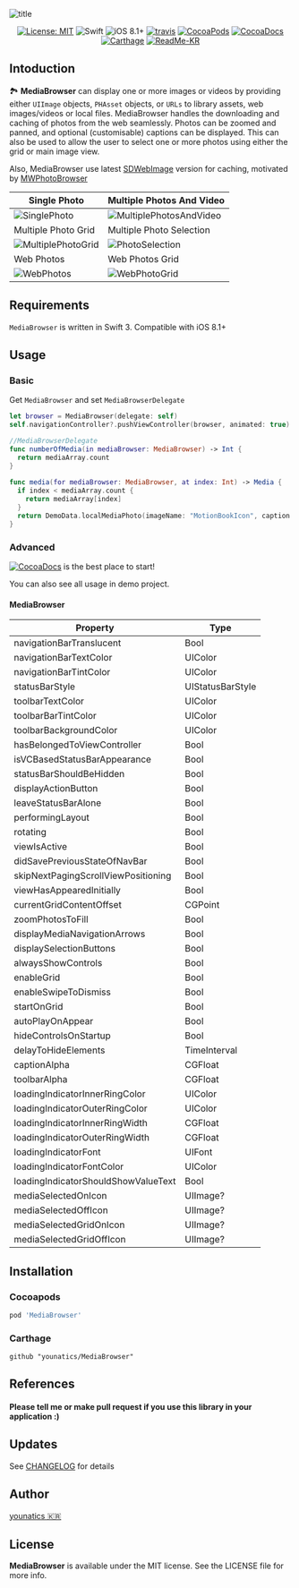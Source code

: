 
![title](https://github.com/younatics/MediaBrowser/blob/master/Images/MediaBrowser_w.png?raw=true)

<p align="center">
  <a href="(https://github.com/younatics/MediaBrowser/blob/master/LICENSE" target="_blank"><img alt="License: MIT" src="https://img.shields.io/badge/License-MIT-blue.svg?style=flat"></a>
  <img alt="Swift" src="https://img.shields.io/badge/Swift-3.1-orange.svg">
  <img alt="iOS 8.1+" src="https://img.shields.io/badge/iOS-8.1%2B-blue.svg">
  <a href="https://travis-ci.org/younatics/MediaBrowser" target="_blank"><img alt="travis" src="https://travis-ci.org/younatics/MediaBrowser.svg?branch=master"></a>
  <a href="https://cocoapods.org/pods/MediaBrowser" target="_blank"><img alt="CocoaPods" src="http://img.shields.io/cocoapods/v/MediaBrowser.svg"></a>
  <a href="https://younatics.github.io/MediaBrowser" target="_blank"><img alt="CocoaDocs" src="https://github.com/younatics/MediaBrowser/blob/master/docs/badge.svg"></a>
  <a href="https://github.com/Carthage/Carthage" target="_blank"><img alt="Carthage" src="https://img.shields.io/badge/Carthage-compatible-4BC51D.svg?style=flat"></a>
  <a href="https://github.com/younatics/MediaBrowser/blob/master/README-KR.md" target="_blank"><img alt="ReadMe-KR" src="https://img.shields.io/badge/한국어-리드미-red.svg"></a>
  
</p>

## Intoduction
🏞 **MediaBrowser** can display one or more images or videos by providing either `UIImage` objects, `PHAsset` objects, or `URLs` to library assets, web images/videos or local files. MediaBrowser handles the downloading and caching of photos from the web seamlessly. Photos can be zoomed and panned, and optional (customisable) captions can be displayed. This can also be used to allow the user to select one or more photos using either the grid or main image view.

Also, MediaBrowser use latest [SDWebImage](https://github.com/rs/SDWebImage) version for caching, motivated by [MWPhotoBrowser](https://github.com/mwaterfall/MWPhotoBrowser)

| Single Photo | Multiple Photos And Video |
| ------------- | ------------------------ |
| ![SinglePhoto](https://github.com/younatics/MediaBrowser/blob/master/Images/SinglePhoto.gif?raw=true) | ![MultiplePhotosAndVideo](https://github.com/younatics/MediaBrowser/blob/master/Images/MultiplePhotosAndVideo.gif?raw=true) |
| Multiple Photo Grid | Multiple Photo Selection |
| ![MultiplePhotoGrid](https://github.com/younatics/MediaBrowser/blob/master/Images/MultiplePhotoGrid.gif?raw=true)  | ![PhotoSelection](https://github.com/younatics/MediaBrowser/blob/master/Images/PhotoSelection.gif?raw=true)  |
| Web Photos | Web Photos Grid |
| ![WebPhotos](https://github.com/younatics/MediaBrowser/blob/master/Images/WebPhotos.gif?raw=true)  | ![WebPhotoGrid](https://github.com/younatics/MediaBrowser/blob/master/Images/WebPhotoGrid.gif?raw=true)  |

## Requirements
`MediaBrowser` is written in Swift 3. Compatible with iOS 8.1+

## Usage
### Basic

Get `MediaBrowser` and set `MediaBrowserDelegate`
```Swift 
let browser = MediaBrowser(delegate: self)
self.navigationController?.pushViewController(browser, animated: true)

//MediaBrowserDelegate
func numberOfMedia(in mediaBrowser: MediaBrowser) -> Int {
  return mediaArray.count
}
    
func media(for mediaBrowser: MediaBrowser, at index: Int) -> Media {
  if index < mediaArray.count {
    return mediaArray[index]
  }
  return DemoData.localMediaPhoto(imageName: "MotionBookIcon", caption: "Photo at index is Wrong")
}
```

### Advanced
<a href="https://younatics.github.io/MediaBrowser" target="_blank"><img alt="CocoaDocs" src="https://github.com/younatics/MediaBrowser/blob/master/docs/badge.svg"></a> is the best place to start!

You can also see all usage in demo project.

#### MediaBrowser
| Property | Type |
| -------- | ---  |
| navigationBarTranslucent | Bool |
| navigationBarTextColor | UIColor |
| navigationBarTintColor | UIColor |
| statusBarStyle | UIStatusBarStyle |
| toolbarTextColor | UIColor |
| toolbarBarTintColor | UIColor |
| toolbarBackgroundColor | UIColor |
| hasBelongedToViewController | Bool |
| isVCBasedStatusBarAppearance | Bool |
| statusBarShouldBeHidden | Bool |
| displayActionButton | Bool |
| leaveStatusBarAlone | Bool |
| performingLayout | Bool |
| rotating | Bool |
| viewIsActive | Bool |
| didSavePreviousStateOfNavBar | Bool |
| skipNextPagingScrollViewPositioning | Bool |
| viewHasAppearedInitially | Bool |
| currentGridContentOffset | CGPoint |
| zoomPhotosToFill | Bool |
| displayMediaNavigationArrows | Bool |
| displaySelectionButtons | Bool |
| alwaysShowControls | Bool |
| enableGrid | Bool |
| enableSwipeToDismiss | Bool |
| startOnGrid | Bool |
| autoPlayOnAppear | Bool |
| hideControlsOnStartup | Bool |
| delayToHideElements | TimeInterval |
| captionAlpha | CGFloat |
| toolbarAlpha | CGFloat |
| loadingIndicatorInnerRingColor | UIColor |
| loadingIndicatorOuterRingColor | UIColor |
| loadingIndicatorInnerRingWidth | CGFloat |
| loadingIndicatorOuterRingWidth | CGFloat |
| loadingIndicatorFont | UIFont |
| loadingIndicatorFontColor | UIColor |
| loadingIndicatorShouldShowValueText | Bool |
| mediaSelectedOnIcon | UIImage? |
| mediaSelectedOffIcon | UIImage? |
| mediaSelectedGridOnIcon | UIImage? |
| mediaSelectedGridOffIcon | UIImage? |

## Installation
### Cocoapods
```ruby
pod 'MediaBrowser'
```
### Carthage
```
github "younatics/MediaBrowser"
```

## References
#### Please tell me or make pull request if you use this library in your application :) 

## Updates
See [CHANGELOG](https://github.com/younatics/MediaBrowser/blob/master/CHANGELOG.md) for details

## Author
[younatics 🇰🇷](https://twitter.com/younatics)

## License
**MediaBrowser** is available under the MIT license. See the LICENSE file for more info.
